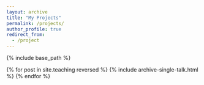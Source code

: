 ```yaml
---
layout: archive
title: "My Projects"
permalink: /projects/
author_profile: true
redirect_from:
  - /project
---
```


{% include base_path %}

{% for post in site.teaching reversed %}
  {% include archive-single-talk.html %}
{% endfor %}
